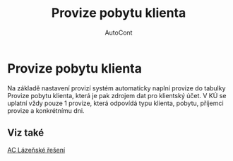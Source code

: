 ﻿---
    title: "Provize pobytu klienta"
    author: AutoCont
    ms.date: 04/30/2018
    ms.topic: article
    ms.prod: dynamics-nav-2017
    ms.contentlocale: cs-cz
    ms.lasthandoff: 04/30/2018
---

# Provize pobytu klienta

Na základě nastavení provizí systém automaticky naplní provize do tabulky Provize pobytu klienta, která je pak zdrojem dat pro klientský účet. V KÚ se uplatní vždy pouze 1 provize, která odpovídá typu klienta, pobytu, příjemci provize a konkrétnímu dni. 


## <a name="see-also"></a>Viz také
[AC Lázeňské řešení](ac-spa-solution.md)